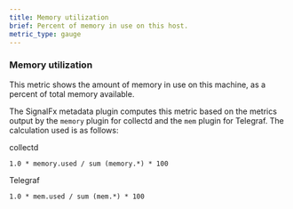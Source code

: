 ```yaml
---
title: Memory utilization
brief: Percent of memory in use on this host. 
metric_type: gauge
---
```

### Memory utilization

This metric shows the amount of memory in use on this machine, as a percent of total memory available. 

The SignalFx metadata plugin computes this metric based on the metrics output by the `memory` plugin for collectd and the `mem` plugin for Telegraf. The calculation used is as follows:

collectd
```
1.0 * memory.used / sum (memory.*) * 100
```

Telegraf
```
1.0 * mem.used / sum (mem.*) * 100
```